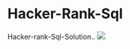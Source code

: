 # Hacker-Rank-Sql
Hacker-rank-Sql-Solution..
<a href="https://visitcount.itsvg.in">
  <img src="https://visitcount.itsvg.in/api?id=GAMECHANGER&label=Profile%20Views&pretty=false" />
</a>
